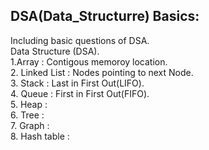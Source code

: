<h2>DSA(Data_Structurre) Basics:</h2>
Including basic questions of DSA.<br>
Data Structure (DSA).<br>
1.Array : Contigous memoroy location.<br>
2. Linked List : Nodes pointing to next Node.<br>
3. Stack : Last in First Out(LIFO).<br>
4. Queue : First in First Out(FIFO).<br>
5. Heap : <br>
6. Tree : <br>
7. Graph : <br>
8. Hash table : <br>











